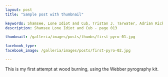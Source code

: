 ```yaml
---
layout: post
title: "Sample post with thumbnail"

keywords: Shamsee, Lone Idiot and Cub, Tristan J. Tarwater, Adrian Ricker
description: Shamsee Lone Idiot and Cub - page 013

thumbnail: /galleria/images/posts/thumbs/first-pyro-01.jpg

facebook_type: 
facebook_image: /galleria/images/posts/first-pyro-02.jpg

---
```


This is my first attempt at wood burning, using the Webber pyrography kit.
